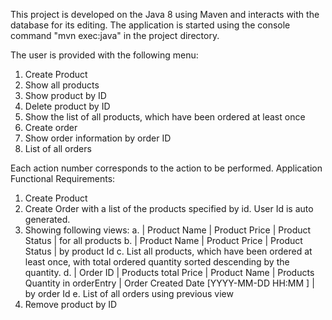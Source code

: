 This project is developed on the Java 8 using Maven and interacts with the database for its editing.
The application is started using the console command "mvn exec:java" in the project directory.

The user is provided with the following menu:
1. Create Product
2. Show all products
3. Show product by ID
4. Delete product by ID
5. Show the list of all products, which have been ordered at least once
6. Create order
7. Show order information by order ID
8. List of all orders 

Each action number corresponds to the action to be performed.
Application Functional Requirements:
1. Create Product
2. Create Order with a list of the products specified by id. User Id is auto generated.
3. Showing following views:
	a. | Product Name | Product Price | Product Status | for all products
	b. | Product Name | Product Price | Product Status | by product Id
	c. List all products, which have been ordered at least once, with total ordered quantity sorted descending by the quantity. 
	d. | Order ID | Products total Price | Product Name | Products Quantity in orderEntry | Order Created Date [YYYY-MM-DD HH:MM ] | by order Id
	e. List of all orders using previous view
4. Remove product by ID
